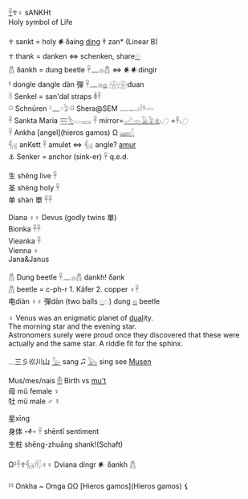 [𓋹](𓋹)☥♀  sANKHt  
Holy symbol of Life  

☥ sankt = holy  𒀭δaing [ding](ding) 𐀼 zan* (Linear B)  
☥ thank = danken ⇔ schenken, share[𓇳](𓇳)  
𓆣 δankh = dung beetle 𓋹𓈖𓐍𓆣  ⇔ 𒀭𒀭dingir  
𓋩 dongle dangle dàn 彈 𓋹𓈖𓐍[𓐍](𓐍) [𓇽](𓇽)𓇽duan  
𓋸 Senkel = san'dal straps 𓎬𓋹  
𓍶 Schnüren  𓍲𓈖𓏌𓅱𓍶   Shera@SEM 𓊃𓂝𓎛𓋩𓏛  
𓋹 Sankta Maria [𓈗](𓈗)[𓌸](𓌸)𓂋𓈘 𓋹 mirror=[𓌴](𓌴)[𓁹](𓁹)[𓄿](𓄿)[𓅱](𓅱)[𓁷](𓁷)𓏤𓈔   =𓋹𓏤𓈔  
𓋹 Ankha [angel](hieros gamos) Ω [𓆃](Ba)[𓆄](𓆄)  
𓃶 anKett 𓋹 amulet ⇔ 𓃶 angle? [amur](amur)  
⚓ Senker = anchor (sink-er) 𓋹 q.e.d.  

生 shēng live 𓋹  
圣 shèng holy 𓋹  
单 shàn 單 𓋹𓋹  

Diana  ♀♀ Devus (godly twins 單)  
Bionka 𓋹𓋹  
Vieanka 𓋹  
Vienna ♀  
Jana&Janus  


𓆣 Dung beetle 𓋹𓈖𓐍𓆣 dankh! δank  
[𓆣](𓆣) beetle = c-ph-r 1. Käfer 2. copper ♀𓋹  
电diàn ♀♀ 彈dàn (two balls [𓆇](𓆇)𓆇) dung [𓐍](𓐍) beetle  

♀ Venus was an enigmatic planet of [dual](dual)ity.  
The morning star and the evening star.  
Astronomers surely were proud once they discovered that these were actually and the same star. A riddle fit for the sphinx.  

𓈓三彡巛川山 [𓅭](𓅭) sang 🎜 [𓅂](𓅂) sing see [Musen](Musen)  

Mus/mes/nais [𓄟](𓄟) Birth vs [mu't](death)  
母​ mǔ female ♀  
牡 mǔ male ♂ ☿  


星xīng  
身体 𒋾 𓋹 shēntǐ sentiment  
生桩 shēng-zhuāng shank!(Schaft)  

Ω𓋩𓋹☥𓃶𓋸𓆄♀♀ Dviana dingr 𒀭 δankh [𓆣](𓆣)  

𓋩𓋩 Onkha ~ Omga ΩΩ [Hieros gamos](Hieros gamos) ⚸  

